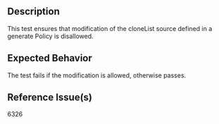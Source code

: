 ## Description

This test ensures that modification of the cloneList source defined in a generate Policy is disallowed.

## Expected Behavior

The test fails if the modification is allowed, otherwise passes.


## Reference Issue(s)

6326